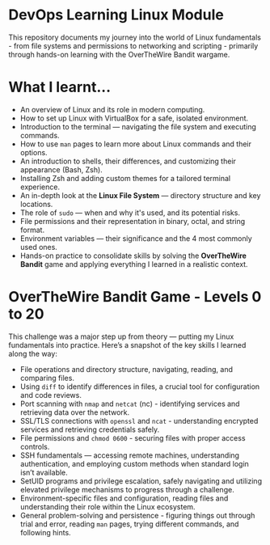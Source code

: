 # DevOps Learning Linux Module
This repository documents my journey into the world of Linux fundamentals - from file systems and permissions to networking and scripting - primarily through hands-on learning with the OverTheWire Bandit wargame.

# What I learnt...
- An overview of Linux and its role in modern computing.
- How to set up Linux with VirtualBox for a safe, isolated environment.
- Introduction to the terminal — navigating the file system and executing commands.
- How to use ```man``` pages to learn more about Linux commands and their options.
- An introduction to shells, their differences, and customizing their appearance (Bash, Zsh).
- Installing Zsh and adding custom themes for a tailored terminal experience.
- An in-depth look at the **Linux File System** — directory structure and key locations.
- The role of ```sudo``` — when and why it's used, and its potential risks.
- File permissions and their representation in binary, octal, and string format.
- Environment variables — their significance and the 4 most commonly used ones.
- Hands-on practice to consolidate skills by solving the **OverTheWire Bandit** game and applying everything I learned in a realistic context.

# OverTheWire Bandit Game - Levels 0 to 20
This challenge was a major step up from theory — putting my Linux fundamentals into practice. Here’s a snapshot of the key skills I learned along the way:

- File operations and directory structure, navigating, reading, and comparing files.
- Using ```diff``` to identify differences in files, a crucial tool for configuration and code reviews.
- Port scanning with ```nmap``` and ```netcat``` (nc) - identifying services and retrieving data over the network.
- SSL/TLS connections with ```openssl``` and ```ncat``` - understanding encrypted services and retrieving credentials safely.
- File permissions and ```chmod 0600``` - securing files with proper access controls.
- SSH fundamentals — accessing remote machines, understanding authentication, and employing custom methods when standard login isn’t available.
- SetUID programs and privilege escalation, safely navigating and utilizing elevated privilege mechanisms to progress through a challenge.
- Environment-specific files and configuration, reading files and understanding their role within the Linux ecosystem.
- General problem-solving and persistence - figuring things out through trial and error, reading ```man``` pages, trying different commands, and following hints.
